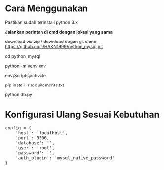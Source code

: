 # Cara Menggunakan
Pastikan sudah terinstall python 3.x

<b>Jalankan perintah di cmd dengan lokasi yang sama</b>

download via zip / download degan git clone https://github.com/HAKN1999/python_mysql.git

cd python_mysql

python -m venv env

env\Scripts\activate

pip install -r requirements.txt


python db.py

# Konfigurasi Ulang Sesuai Kebutuhan
<pre>
config = {
    'host': 'localhost',
    'port': 3306,
    'database': '<nama database>',
    'user': 'root',
    'password': '<password>',
    'auth_plugin': 'mysql_native_password'
}
</pre>
